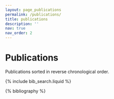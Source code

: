 ```yaml
---
layout: page_publications
permalink: /publications/
title: publications
description: ''
nav: true
nav_order: 2
---
```

# Publications
 
Publications sorted in reverse chronological order.
<!-- _pages/publications.md -->

<!-- Bibsearch Feature -->

{% include bib_search.liquid %}

<div class="publications">

{% bibliography %}

</div>

